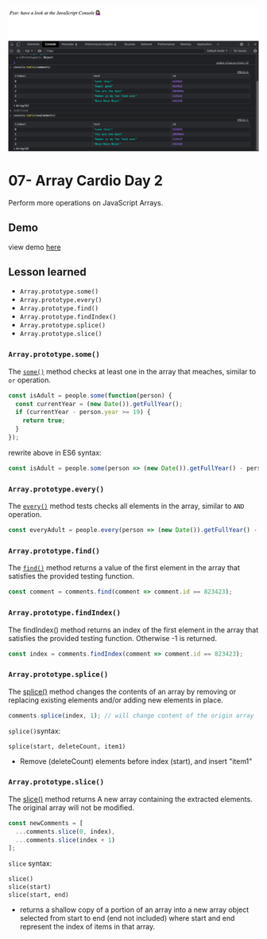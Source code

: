 ![App Screenshot](https://github.com/Huiclaire/JavaScript30/blob/master/07-Array_Cardio_Day_2/images/ja30-day7.png)

# 07- Array Cardio Day 2
Perform more operations on JavaScript Arrays.

## Demo
view demo [here]()

## Lesson learned

- `Array.prototype.some()`
- `Array.prototype.every()`
- `Array.prototype.find()`
- `Array.prototype.findIndex()`
- `Array.prototype.splice()`
- `Array.prototype.slice()`

### `Array.prototype.some()`
The [`some()`](https://developer.mozilla.org/en-US/docs/Web/JavaScript/Reference/Global_Objects/Array/some) method checks at least one in the array that meaches, similar to `or` operation.
```javascript
const isAdult = people.some(function(person) {
  const currentYear = (new Date()).getFullYear();
  if (currentYear - person.year >= 19) {
    return true;
  }
});
```
rewrite above in ES6 syntax:
```javascript
const isAdult = people.some(person => (new Date()).getFullYear() - person.year >= 19);
```

### `Array.prototype.every()`
The [`every()`](https://developer.mozilla.org/en-US/docs/Web/JavaScript/Reference/Global_Objects/Array/every) method tests checks all elements in the array, similar to `AND` operation.
```javascript
const everyAdult = people.every(person => (new Date()).getFullYear() - person.year >= 19);
```

### `Array.prototype.find()`

The [`find()`](https://developer.mozilla.org/en-US/docs/Web/JavaScript/Reference/Global_Objects/Array/find) method returns a value of the first element in the array that satisfies the provided testing function.
```javascript
const comment = comments.find(comment => comment.id == 823423);
```


### `Array.prototype.findIndex()`

The findIndex() method returns an index of the first element in the array that satisfies the provided testing function. Otherwise -1 is returned.
```javascript
const index = comments.findIndex(comment => comment.id == 823423);
```

### `Array.prototype.splice()`

The [splice()](https://developer.mozilla.org/en-US/docs/Web/JavaScript/Reference/Global_Objects/Array/splice) method changes the contents of an array by removing or replacing existing elements and/or adding new elements in place.


```javascript
comments.splice(index, 1); // will change content of the origin array
```
`splice()`syntax:

```
splice(start, deleteCount, item1)
```
- Remove (deleteCount) elements before index (start), and insert "item1"

### `Array.prototype.slice()`
The [slice()](https://developer.mozilla.org/en-US/docs/Web/JavaScript/Reference/Global_Objects/Array/slice) method returns A new array containing the extracted elements. The original array will not be modified.


```javascript
const newComments = [
  ...comments.slice(0, index),
  ...comments.slice(index + 1)
];
```
`slice` syntax:
```
slice()
slice(start)
slice(start, end)
```
- returns a shallow copy of a portion of an array into a new array object selected from start to end (end not included) where start and end represent the index of items in that array.
